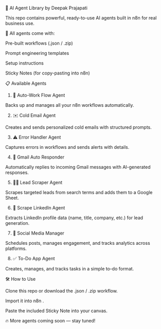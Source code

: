 🧠 AI Agent Library by Deepak Prajapati

This repo contains powerful, ready-to-use AI agents built in n8n for real business use.

🚀 All agents come with:

Pre-built workflows (.json / .zip)

Prompt engineering templates

Setup instructions

Sticky Notes (for copy-pasting into n8n)

📋 Available Agents
1. 📂 Auto-Work Flow Agent

Backs up and manages all your n8n workflows automatically.

2. ✉️ Cold Email Agent

Creates and sends personalized cold emails with structured prompts.

3. ⚠️ Error Handler Agent

Captures errors in workflows and sends alerts with details.

4. 📧 Gmail Auto Responder

Automatically replies to incoming Gmail messages with AI-generated responses.

5. 🕵️‍♂️ Lead Scraper Agent

Scrapes targeted leads from search terms and adds them to a Google Sheet.

6. 👥 Scrape LinkedIn Agent

Extracts LinkedIn profile data (name, title, company, etc.) for lead generation.

7. 📱 Social Media Manager

Schedules posts, manages engagement, and tracks analytics across platforms.

8. ✅ To-Do App Agent

Creates, manages, and tracks tasks in a simple to-do format.

🛠 How to Use

Clone this repo or download the .json / .zip workflow.

Import it into n8n
.

Paste the included Sticky Note into your canvas.

🔥 More agents coming soon — stay tuned!
